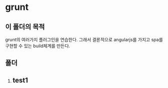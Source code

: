 grunt
=====
## 이 폴더의 목적

grunt의 여러가지 플러그인을 연습한다.
그래서 결론적으로 angularjs를 가지고 spa를 구현할 수 있는 build체계를 만든다.

## 폴더

1. test1 
    - 


